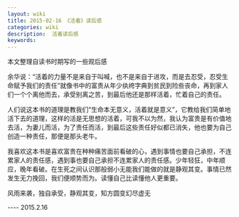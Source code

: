 ```yaml
---
layout: wiki
title: 2015-02-16 《活着》读后感
categories: wiki
description:  活着读后感
keywords: 
---
```


本文整理自读书时期写的一些观后感

余华说：“活着的力量不是来自于叫喊，也不是来自于进攻，而是去忍受，忍受生命赋予我们的责任”就像书中的富贵从年少纨绔字典到贫民到险些丧命，再到家人们一个个离他而去，承受别离之苦，到最后他还是那样活着，忙着自己的责任。

人们说这本书的道理是教我们“生命本无意义，活着就是意义”，它教给我们简单地活下去的道理，这样的活是无思想的活着，可我不以为然，我认为富贵是有价值地去活，为妻儿而活，为了责任而活，到最后这些责任好似都已消失，他也要为自己创造一种责任，那便是那头老牛。

我喜欢这本书是喜欢富贵在种种痛苦面前看破的心，遇到事情也要自己承担，不连累家人的责任感，遇到事也要自己承担不连累家人的责任感。少年轻狂，中年顺应，晚年看破。在生死之间认识那般弱小无能我们能做的就是静观其变。事情已然发生无力挽回，我们便顺势而为。读懂自己比读懂他人更重要。

风雨来袭，独自承受，静观其变，知方圆变幻尽虚无

---- 2015.2.16

